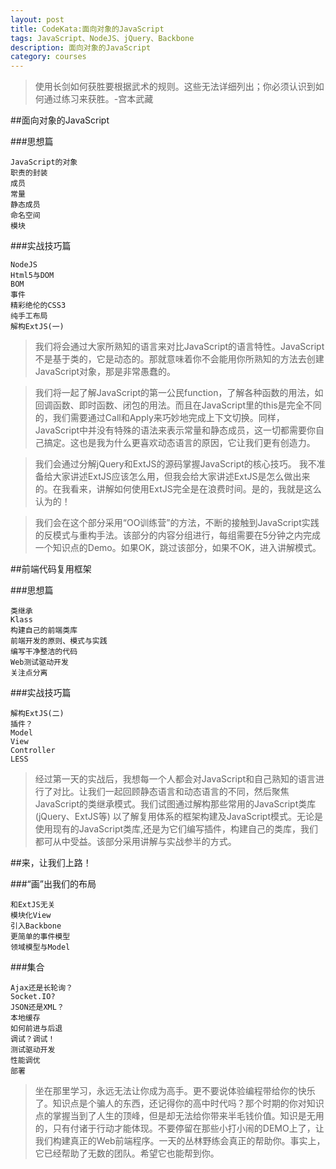 ```yaml
---
layout: post
title: CodeKata:面向对象的JavaScript
tags: JavaScript、NodeJS、jQuery、Backbone
description: 面向对象的JavaScript
category: courses
---
```


> 使用长剑如何获胜要根据武术的规则。这些无法详细列出；你必须认识到如何通过练习来获胜。-宫本武藏

##面向对象的JavaScript

###思想篇

	JavaScript的对象
	职责的封装
	成员
	常量
	静态成员
	命名空间
	模块

###实战技巧篇

	NodeJS
	Html5与DOM
	BOM
	事件
	精彩绝伦的CSS3
	纯手工布局
	解构ExtJS(一)

> 我们将会通过大家所熟知的语言来对比JavaScript的语言特性。JavaScript不是基于类的，它是动态的。那就意味着你不会能用你所熟知的方法去创建JavaScript对象，那是非常愚蠢的。

> 我们将一起了解JavaScript的第一公民function，了解各种函数的用法，如回调函数、即时函数、闭包的用法。而且在JavaScript里的this是完全不同的，我们需要通过Call和Apply来巧妙地完成上下文切换。同样，JavaScript中并没有特殊的语法来表示常量和静态成员，这一切都需要你自己搞定。这也是我为什么更喜欢动态语言的原因，它让我们更有创造力。

> 我们会通过分解jQuery和ExtJS的源码掌握JavaScript的核心技巧。 我不准备给大家讲述ExtJS应该怎么用，但我会给大家讲述ExtJS是怎么做出来的。在我看来，讲解如何使用ExtJS完全是在浪费时间。是的，我就是这么认为的！

> 我们会在这个部分采用“OO训练营”的方法，不断的接触到JavaScript实践的反模式与重构手法。该部分的内容分组进行，每组需要在5分钟之内完成一个知识点的Demo。如果OK，跳过该部分，如果不OK，进入讲解模式。

##前端代码复用框架

###思想篇

	类继承
	Klass
	构建自己的前端类库
	前端开发的原则、模式与实践
	编写干净整洁的代码
	Web测试驱动开发
	关注点分离

###实战技巧篇

	解构ExtJS(二)
	插件？
	Model
	View
	Controller
	LESS

> 经过第一天的实战后，我想每一个人都会对JavaScript和自己熟知的语言进行了对比。让我们一起回顾静态语言和动态语言的不同，然后聚焦JavaScript的类继承模式。我们试图通过解构那些常用的JavaScript类库 (jQuery、ExtJS等) 以了解复用体系的框架构建及JavaScript模式。无论是使用现有的JavaScript类库,还是为它们编写插件，构建自己的类库，我们都可从中受益。该部分采用讲解与实战参半的方式。

##来，让我们上路！

###“画”出我们的布局

	和ExtJS无关
	模块化View
	引入Backbone
	更简单的事件模型
	领域模型与Model

###集合
	
	Ajax还是长轮询？
	Socket.IO?
	JSON还是XML？
	本地缓存
	如何前进与后退
	调试？调试！
	测试驱动开发
	性能调优
	部署

> 坐在那里学习，永远无法让你成为高手。更不要说体验编程带给你的快乐了。知识点是个骗人的东西，还记得你的高中时代吗？那个时期的你对知识点的掌握当到了人生的顶峰，但是却无法给你带来半毛钱价值。知识是无用的，只有付诸于行动才能体现。不要停留在那些小打小闹的DEMO上了，让我们构建真正的Web前端程序。一天的丛林野练会真正的帮助你。事实上，它已经帮助了无数的团队。希望它也能帮到你。